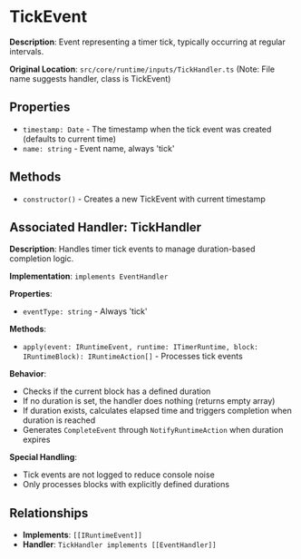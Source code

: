 # TickEvent

**Description**: Event representing a timer tick, typically occurring at regular intervals.

**Original Location**: `src/core/runtime/inputs/TickHandler.ts` (Note: File name suggests handler, class is TickEvent)

## Properties

*   `timestamp: Date` - The timestamp when the tick event was created (defaults to current time)
*   `name: string` - Event name, always 'tick'

## Methods

*   `constructor()` - Creates a new TickEvent with current timestamp

## Associated Handler: TickHandler

**Description**: Handles timer tick events to manage duration-based completion logic.

**Implementation**: `implements EventHandler`

**Properties**:
*   `eventType: string` - Always 'tick'

**Methods**:
*   `apply(event: IRuntimeEvent, runtime: ITimerRuntime, block: IRuntimeBlock): IRuntimeAction[]` - Processes tick events

**Behavior**:
*   Checks if the current block has a defined duration
*   If no duration is set, the handler does nothing (returns empty array)
*   If duration exists, calculates elapsed time and triggers completion when duration is reached
*   Generates `CompleteEvent` through `NotifyRuntimeAction` when duration expires

**Special Handling**:
*   Tick events are not logged to reduce console noise
*   Only processes blocks with explicitly defined durations

## Relationships
*   **Implements**: `[[IRuntimeEvent]]`
*   **Handler**: `TickHandler implements [[EventHandler]]`